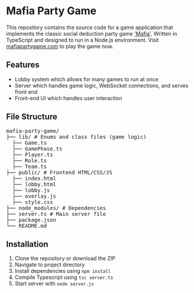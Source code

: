 # Mafia Party Game 
This repository contains the source code for a game application that implements the classic social deduction party game ['Mafia'](https://en.wikipedia.org/wiki/Mafia_(party_game)). Written in TypeScript and designed to run in a Node.js environment. Visit [mafiapartygame.com](https://mafiapartygame.com) to play the game now. 
## Features 
- Lobby system which allows for many games to run at once
- Server which handles game logic, WebSocket connections, and serves front end
- Front-end UI which handles user interaction
## File Structure
<pre>
mafia-party-game/
├── lib/ # Enums and class files (game logic)
  ├── Game.ts
  ├── GamePhase.ts
  ├── Player.ts
  ├── Role.ts
  ├── Team.ts
├── public/ # Frontend HTML/CSS/JS
  ├── index.html
  ├── lobby.html
  ├── lobby.js
  ├── overlay.js
  ├── style.css
├── node_modules/ # Dependencies
├── server.ts # Main server file
├── package.json
└── README.md
</pre>
## Installation 
1. Clone the repository or download the ZIP 
2. Navigate to project directory
3. Install dependencies using
    ```npm install```
5. Compile Typescript using `tsc server.ts`
6. Start server with `node server.js`
